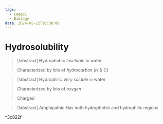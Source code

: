 ```yaml
---
tags:
  - Cegep1
  - Biology
date: 2024-08-22T16:38:00
---
```


# Hydrosolubility

> [!abstract] Hydrophobic
> *Insoluble* in water
> 
> Characterized by lots of *hydrocarbon* ($H$ &  $C$)

> [!abstract] Hydrophilic
> *Very soluble* in water
> 
> Characterized by lots of *oxygen*
> 
> Charged

> [!abstract] Amphipathic
> Has both hydrophobic and hydrophilic regions

^3c822f

